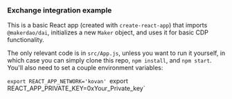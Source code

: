 ### Exchange integration example

This is a basic React app (created with `create-react-app`) that imports `@makerdao/dai`, initializes a new `Maker` object, and uses it for basic CDP functionality.

The only relevant code is in `src/App.js`, unless you want to run it yourself, in which case you can simply clone this repo, `npm install`, and `npm start`.  You'll also need to set a couple environment variables:

`export REACT_APP_NETWORK='kovan'
`export REACT_APP_PRIVATE_KEY=0xYour_Private_key`
